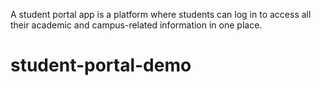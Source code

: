 A student portal app is a platform where students can log in to access all their academic and campus-related information in one place.
# student-portal-demo
